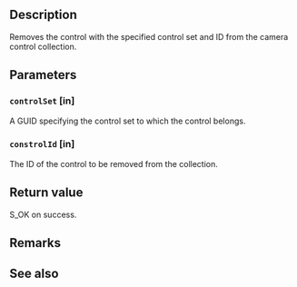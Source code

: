 ## Description

Removes the control with the specified control set and ID from the camera control collection.

## Parameters

### `controlSet` [in]

A GUID specifying the control set to which the control belongs.

### `constrolId` [in]

The ID of the control to be removed from the collection.

## Return value

S_OK on success.

## Remarks

## See also